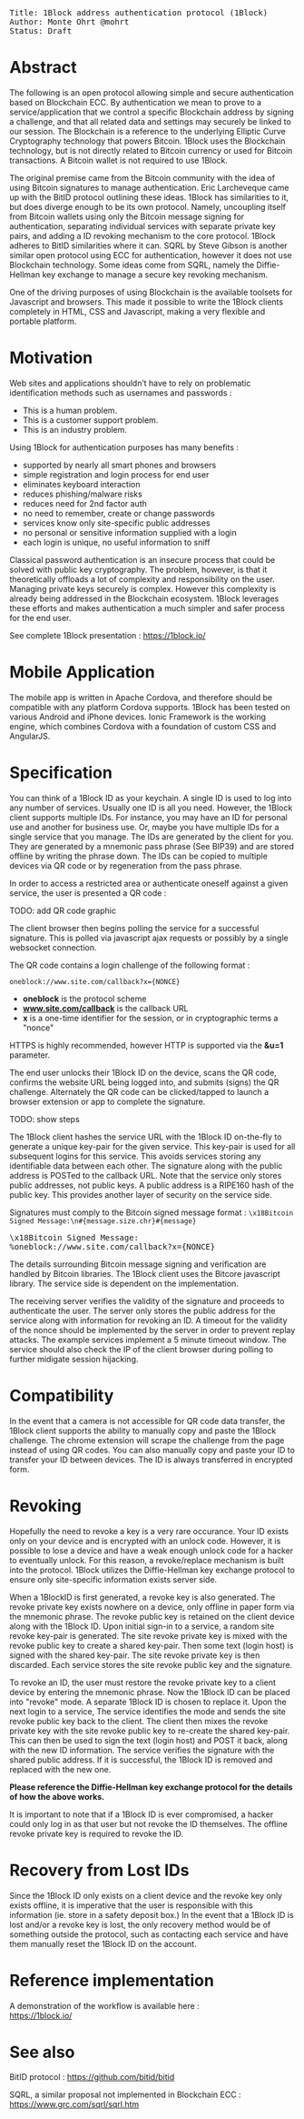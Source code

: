 <pre>
Title: 1Block address authentication protocol (1Block)
Author: Monte Ohrt @mohrt
Status: Draft
</pre>

# Abstract

The following is an open protocol allowing simple and secure
authentication based on Blockchain ECC. By authentication we mean to
prove to a service/application that we control a specific Blockchain
address by signing a challenge, and that all related data and settings
may securely be linked to our session. The Blockchain is a reference to
the underlying Elliptic Curve Cryptography technology that powers Bitcoin.
1Block uses the Blockchain technology, but is not directly related to Bitcoin
currency or used for Bitcoin transactions. A Bitcoin wallet is not required
to use 1Block.

The original premise came from the Bitcoin community with the idea of
using Bitcoin signatures to manage authentication. Eric Larcheveque came
up with the BitID protocol outlining these ideas. 1Block has
similarities to it, but does diverge enough to be its own protocol.
Namely, uncoupling itself from Bitcoin wallets using only the Bitcoin
message signing for authentication, separating individual services with
separate private key pairs, and adding a ID revoking mechanism to the
core protocol. 1Block adheres to BitID similarities where it can. SQRL
by Steve Gibson is another similar open protocol using ECC for
authentication, however it does not use Blockchain technology. Some
ideas come from SQRL, namely the Diffie-Hellman key exchange to manage a
secure key revoking mechanism.

One of the driving purposes of using Blockchain is the available toolsets
for Javascript and browsers. This made it possible to write the 1Block
clients completely in HTML, CSS and Javascript, making a very flexible
and portable platform.

# Motivation

Web sites and applications shouldn’t have to rely on problematic
identification methods such as usernames and passwords :

- This is a human problem.
- This is a customer support problem.
- This is an industry problem.

Using 1Block for authentication purposes has many benefits :

- supported by nearly all smart phones and browsers
- simple registration and login process for end user
- eliminates keyboard interaction
- reduces phishing/malware risks
- reduces need for 2nd factor auth
- no need to remember, create or change passwords
- services know only site-specific public addresses
- no personal or sensitive information supplied with a login
- each login is unique, no useful information to sniff

Classical password authentication is an insecure process that could be
solved with public key cryptography. The problem, however, is that it
theoretically offloads a lot of complexity and responsibility on the
user. Managing private keys securely is complex. However this complexity
is already being addressed in the Blockchain ecosystem. 1Block leverages
these efforts and makes authentication a much simpler and safer process
for the end user.

See complete 1Block presentation : https://1block.io/

# Mobile Application

The mobile app is written in Apache Cordova, and therefore should be
compatible with any platform Cordova supports. 1Block has been tested on
various Android and iPhone devices. Ionic Framework is the working
engine, which combines Cordova with a foundation of custom CSS and
AngularJS.

# Specification

You can think of a 1Block ID as your keychain. A single ID is used to
log into any number of services. Usually one ID is all you need.
However, the 1Block client supports multiple IDs. For instance, you may
have an ID for personal use and another for business use. Or, maybe you
have multiple IDs for a single service that you manage. The IDs are
generated by the client for you. They are generated by a mnemonic pass
phrase (See BIP39) and are stored offline by writing the phrase down.
The IDs can be copied to multiple devices via QR code or by regeneration
from the pass phrase.

In order to access a restricted area or authenticate oneself against a
given service, the user is presented a QR code :

TODO: add QR code graphic

The client browser then begins polling the service for a successful
signature. This is polled via javascript ajax requests or possibly by a
single websocket connection.

The QR code contains a login challenge of the following format :

```
oneblock://www.site.com/callback?x={NONCE}
```

- **oneblock** is the protocol scheme
- **www.site.com/callback** is the callback URL
- **x** is a one-time identifier for the session,
    or in cryptographic terms a "nonce"

HTTPS is highly recommended, however HTTP is supported via the **&u=1**
parameter.

The end user unlocks their 1Block ID on the device, scans the QR code,
confirms the website URL being logged into, and submits (signs) the QR
challenge.  Alternately the QR code can be clicked/tapped to launch a
browser extension or app to complete the signature.

TODO: show steps

The 1Block client hashes the service URL with the 1Block ID on-the-fly
to generate a unique key-pair for the given service. This key-pair is used
for all subsequent logins for this service. This avoids services storing
any identifiable data between each other. The signature along with the
public address is POSTed to the callback URL. Note that the service only
stores public addresses, not public keys. A public address is a RIPE160
hash of the public key. This provides another layer of security on the
service side.

Signatures must comply to the Bitcoin signed message format :
`\x18Bitcoin Signed Message:\n#{message.size.chr}#{message}`

<pre>
\x18Bitcoin Signed Message:
%oneblock://www.site.com/callback?x={NONCE}
</pre>

The details surrounding Bitcoin message signing and verification are
handled by Bitcoin libraries. The 1Block client uses the Bitcore
javascript library. The service side is dependent on the implementation.

The receiving server verifies the validity of the signature and proceeds
to authenticate the user. The server only stores the public address for
the service along with information for revoking an ID. A timeout for the
validity of the nonce should be implemented by the server in order to
prevent replay attacks. The example services implement a 5 minute
timeout window. The service should also check the IP of the client
browser during polling to further midigate session hijacking.

# Compatibility

In the event that a camera is not accessible for QR code data transfer,
the 1Block client supports the ability to manually copy and paste the
1Block challenge. The chrome extension will scrape the challenge from the page
instead of using QR codes. You can also manually copy and paste your ID to
transfer your ID between devices. The ID is always transferred in encrypted form.

# Revoking

Hopefully the need to revoke a key is a very rare occurance. Your ID
exists only on your device and is encrypted with an unlock code. However, it is
possible to lose a device and have a weak enough unlock code for a hacker to
eventually unlock. For this reason, a revoke/replace mechanism is built into the
protocol. 1Block utilizes the Diffie-Hellman key exchange protocol to ensure only
site-specific information exists server side.

When a 1BlockID is first generated, a revoke key is also generated. The revoke
private key exists nowhere on a device, only offline in paper form via the
mnemonic phrase. The revoke public key is retained on the client device along with
the 1Block ID. Upon initial sign-in to a service, a random site revoke key-pair is
generated. The site revoke private key is mixed with the revoke public key to
create a shared key-pair. Then some text (login host) is signed with the
shared key-pair. The site revoke private key is then discarded. Each service stores
the site revoke public key and the signature. 

To revoke an ID, the user must restore the revoke private key to a
client device by entering the mnemonic phrase. Now the 1Block ID can be
placed into "revoke" mode. A separate 1Block ID is chosen to replace it.
Upon the next login to a service, The service identifies the mode and
sends the site revoke public key back to the client. The
client then mixes the revoke private key with the site revoke public key
to re-create the shared key-pair. This can then be used to sign the text
(login host) and POST it back, along with the new ID information. The service
verifies the signature with the shared public address. If it is successful,
the 1Block ID is removed and replaced with the new one.

**Please reference the Diffie-Hellman key exchange protocol for the
details of how the above works.**

It is important to note that if a 1Block ID is ever compromised, a
hacker could only log in as that user but not revoke the ID themselves.
The offline revoke private key is required to revoke the ID.

# Recovery from Lost IDs

Since the 1Block ID only exists on a client device and the revoke key
only exists offline, it is imperative that the user is responsible with
this information (ie. store in a safety deposit box.) In the event that
a 1Block ID is lost and/or a revoke key is lost, the only recovery
method would be of something outside the protocol, such as contacting
each service and have them manually reset the 1Block ID on the account.

# Reference implementation

A demonstration of the workflow is available here :  
https://1block.io/

# See also

BitID protocol :
https://github.com/bitid/bitid

SQRL, a similar proposal not implemented in Blockchain ECC :
https://www.grc.com/sqrl/sqrl.htm
